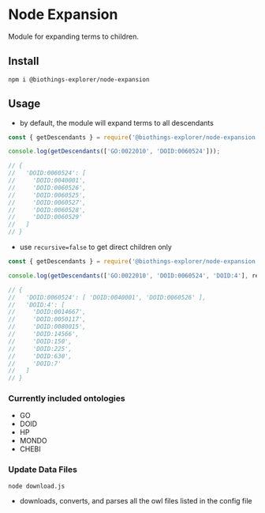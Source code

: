 # Node Expansion

Module for expanding terms to children.

## Install

```
npm i @biothings-explorer/node-expansion
```

## Usage

- by default, the module will expand terms to all descendants

```js
const { getDescendants } = require('@biothings-explorer/node-expansion');

console.log(getDescendants(['GO:0022010', 'DOID:0060524']));

// {
//   'DOID:0060524': [
//     'DOID:0040001',
//     'DOID:0060526',
//     'DOID:0060525',
//     'DOID:0060527',
//     'DOID:0060528',
//     'DOID:0060529'
//   ]
// }
```

 - use `recursive=false` to get direct children only
```js
const { getDescendants } = require('@biothings-explorer/node-expansion');

console.log(getDescendants(['GO:0022010', 'DOID:0060524', 'DOID:4'], recursive=false));

// {
//   'DOID:0060524': [ 'DOID:0040001', 'DOID:0060526' ],
//   'DOID:4': [
//     'DOID:0014667',
//     'DOID:0050117',
//     'DOID:0080015',
//     'DOID:14566',
//     'DOID:150',
//     'DOID:225',
//     'DOID:630',
//     'DOID:7'
//   ]
// }
```

### Currently included ontologies
- GO
- DOID
- HP
- MONDO
- CHEBI

### Update Data Files
```
node download.js
```
 - downloads, converts, and parses all the owl files listed in the config file